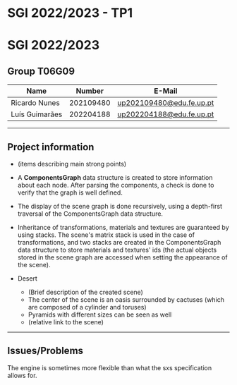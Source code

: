 # SGI 2022/2023 - TP1

# SGI 2022/2023

## Group T06G09
| Name             | Number    | E-Mail                    |
| ---------------- | --------- | ------------------------- |
| Ricardo Nunes    | 202109480 | up202109480@edu.fe.up.pt  |
| Luís Guimarães   | 202204188 | up202204188@edu.fe.up.pt  |

----
## Project information

- (items describing main strong points)
- A **ComponentsGraph** data structure is created to store information about each node. After parsing the components, a check is done to verify that the graph is well defined.
- The display of the scene graph is done recursively, using a depth-first traversal of the ComponentsGraph data structure.
- Inheritance of transformations, materials and textures are guaranteed by using stacks. The scene's matrix stack is used in the case of transformations, and two stacks are created in the ComponentsGraph data structure to store materials and textures' ids (the actual objects stored in the scene graph are accessed when setting the appearance of the scene).

- Desert
  - (Brief description of the created scene)
  - The center of the scene is an oasis surrounded by cactuses (which are composed of a cylinder and toruses)
  - Pyramids with different sizes can be seen as well
  - (relative link to the scene)
----
## Issues/Problems

The engine is sometimes more flexible than what the sxs specification allows for.
